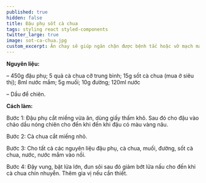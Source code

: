 ```yaml
---
published: true
hidden: false
title: Đậu phụ sốt cà chua
tags: styling react styled-components
twitter_large: true
image: sot-ca-chua.jpg
custom_excerpt: Ăn chay sẽ giúp ngăn chặn được bệnh tắc hoặc vỡ mạch máu ở người tăng huyết áp, hạn chế tai biến nhồi máu cơ tim.
---
```


**Nguyên liệu:**

– 450g đậu phụ; 5 quả cà chua cỡ trung bình; 15g sốt cà chua (mua ở siêu thị); 8ml nước mắm; 5g muối; 10g đường; 120ml nước

– Dầu để chiên.

**Cách làm:**

Bước 1: Đậu phụ cắt miếng vừa ăn, dùng giấy thấm khô. Sau đó cho đậu vào chảo dầu nóng chiên cho đến khi đến khi đậu có màu vàng nâu.

Bước 2: Cà chua cắt miếng nhỏ.

Bước 3: Cho tất cả các nguyên liệu đậu phụ, cà chua, muối, đường, sốt cà chua, nước, nước mắm vào nồi.

Bước 4: Đậy vung, bật lửa lớn, đun sôi sau đó giảm bớt lửa nấu cho đến khi cà chua chín nhuyễn. Thêm gia vị nếu cần thiết.
